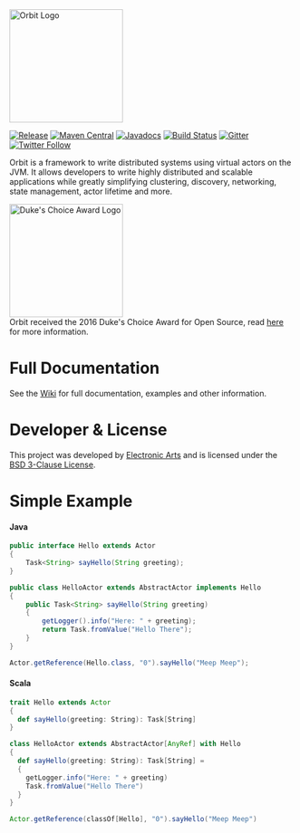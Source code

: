 <img src="http://www.orbit.cloud/img/orbit-logo-black.png" alt="Orbit Logo" width="200px"/>

[![Release](https://img.shields.io/github/release/orbit/orbit.svg)](https://github.com/orbit/orbit/releases)
[![Maven Central](https://img.shields.io/maven-central/v/cloud.orbit/orbit-runtime.svg)](https://repo1.maven.org/maven2/cloud/orbit/)
[![Javadocs](http://www.javadoc.io/badge/cloud.orbit/orbit-runtime.svg)](https://github.com/orbit/orbit/wiki/Javadocs)
[![Build Status](https://img.shields.io/travis/orbit/orbit.svg)](https://travis-ci.org/orbit/orbit)
[![Gitter](https://img.shields.io/badge/style-Join_Chat-ff69b4.svg?style=flat&label=gitter)](https://gitter.im/orbit/orbit)
[![Twitter Follow](https://img.shields.io/twitter/follow/OrbitFramework.svg?style=flat&maxAge=86400)](https://twitter.com/orbitframework)

Orbit is a framework to write distributed systems using virtual actors on the JVM. It allows developers to write highly distributed and scalable applications while greatly simplifying clustering, discovery, networking, state management, actor lifetime and more.

<a href="https://github.com/orbit/orbit/wiki/Duke's-Choice-Award-2016"><img src="http://www.orbit.cloud/img/dca/dca_logo.png" alt="Duke's Choice Award Logo" width="200px" /></a><br />
Orbit received the 2016 Duke's Choice Award for Open Source, read [here](https://github.com/orbit/orbit/wiki/Duke's-Choice-Award-2016) for more information. 

Full Documentation
=======
See the [Wiki](https://github.com/orbit/orbit/wiki) for full documentation, examples and other information.

Developer & License
======
This project was developed by [Electronic Arts](http://www.ea.com) and is licensed under the [BSD 3-Clause License](LICENSE).

Simple Example
=======
#### Java
```java
public interface Hello extends Actor
{
    Task<String> sayHello(String greeting);
}

public class HelloActor extends AbstractActor implements Hello
{
    public Task<String> sayHello(String greeting)
    {
        getLogger().info("Here: " + greeting);
        return Task.fromValue("Hello There");
    }
}

Actor.getReference(Hello.class, "0").sayHello("Meep Meep");
```

#### Scala
```scala
trait Hello extends Actor 
{
  def sayHello(greeting: String): Task[String]
}

class HelloActor extends AbstractActor[AnyRef] with Hello 
{
  def sayHello(greeting: String): Task[String] = 
  {
    getLogger.info("Here: " + greeting)
    Task.fromValue("Hello There")
  }
}

Actor.getReference(classOf[Hello], "0").sayHello("Meep Meep")
```
